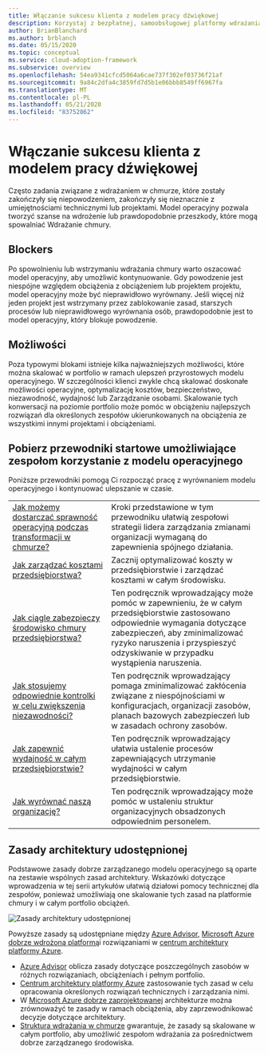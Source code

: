 ```yaml
---
title: Włączanie sukcesu klienta z modelem pracy dźwiękowej
description: Korzystaj z bezpłatnej, samoobsługowej platformy wdrażania chmury i innych narzędzi, które ułatwiają podejmowanie decyzji dotyczących wdrażania w chmurze.
author: BrianBlanchard
ms.author: brblanch
ms.date: 05/15/2020
ms.topic: conceptual
ms.service: cloud-adoption-framework
ms.subservice: overview
ms.openlocfilehash: 54ea9341cfcd5064a6cae737f302ef03736f21af
ms.sourcegitcommit: 9a84c2dfa4c3859fd7d5b1e06bbb8549ff6967fa
ms.translationtype: MT
ms.contentlocale: pl-PL
ms.lasthandoff: 05/21/2020
ms.locfileid: "83752862"
---
```

# <a name="enable-customer-success-with-a-sound-operating-model"></a>Włączanie sukcesu klienta z modelem pracy dźwiękowej

Często zadania związane z wdrażaniem w chmurze, które zostały zakończyły się niepowodzeniem, zakończyły się nieznacznie z umiejętnościami technicznymi lub projektami. Model operacyjny pozwala tworzyć szanse na wdrożenie lub prawdopodobnie przeszkody, które mogą spowalniać Wdrażanie chmury.

## <a name="blockers"></a>Blockers

Po spowolnieniu lub wstrzymaniu wdrażania chmury warto oszacować model operacyjny, aby umożliwić kontynuowanie. Gdy powodzenie jest niespójne względem obciążenia z obciążeniem lub projektem projektu, model operacyjny może być nieprawidłowo wyrównany. Jeśli więcej niż jeden projekt jest wstrzymany przez zablokowanie zasad, starszych procesów lub nieprawidłowego wyrównania osób, prawdopodobnie jest to model operacyjny, który blokuje powodzenie.

## <a name="opportunities"></a>Możliwości

Poza typowymi blokami istnieje kilka najważniejszych możliwości, które można skalować w portfolio w ramach ulepszeń przyrostowych modelu operacyjnego. W szczególności klienci zwykle chcą skalować doskonałe możliwości operacyjne, optymalizację kosztów, bezpieczeństwo, niezawodność, wydajność lub Zarządzanie osobami. Skalowanie tych konwersacji na poziomie portfolio może pomóc w obciążeniu najlepszych rozwiązań dla określonych zespołów ukierunkowanych na obciążenia ze wszystkimi innymi projektami i obciążeniami.

## <a name="get-start-guides-to-enable-teams-through-an-operating-model"></a>Pobierz przewodniki startowe umożliwiające zespołom korzystanie z modelu operacyjnego

Poniższe przewodniki pomogą Ci rozpocząć pracę z wyrównaniem modelu operacyjnego i kontynuować ulepszanie w czasie.

|                                                                                     |                                                                                                                                |
|-------------------------------------------------------------------------------------|--------------------------------------------------------------------------------------------------------------------------------|
| [Jak możemy dostarczać sprawność operacyjną podczas transformacji w chmurze?](./operational-excellence.md)                   | Kroki przedstawione w tym przewodniku ułatwią zespołowi strategii lidera zarządzania zmianami organizacji wymaganą do zapewnienia spójnego działania. |
| [Jak zarządzać kosztami przedsiębiorstwa?](./manage-costs.md)                                          | Zacznij optymalizować koszty w przedsiębiorstwie i zarządzać kosztami w całym środowisku.                                                                           |
| [Jak ciągle zabezpieczy środowisko chmury przedsiębiorstwa?](./security.md)             | Ten podręcznik wprowadzający może pomóc w zapewnieniu, że w całym przedsiębiorstwie zastosowano odpowiednie wymagania dotyczące zabezpieczeń, aby zminimalizować ryzyko naruszenia i przyspieszyć odzyskiwanie w przypadku wystąpienia naruszenia.                                       |
| [Jak stosujemy odpowiednie kontrolki w celu zwiększenia niezawodności?](./reliability.md)                   | Ten podręcznik wprowadzający pomaga zminimalizować zakłócenia związane z niespójnościami w konfiguracjach, organizacji zasobów, planach bazowych zabezpieczeń lub w zasadach ochrony zasobów. |
| [Jak zapewnić wydajność w całym przedsiębiorstwie?](./performance.md)                               | Ten podręcznik wprowadzający ułatwia ustalenie procesów zapewniających utrzymanie wydajności w całym przedsiębiorstwie.                               |
| [Jak wyrównać naszą organizację?](./org-alignment.md)                               | Ten podręcznik wprowadzający może pomóc w ustaleniu struktur organizacyjnych obsadzonych odpowiednim personelem.                               |

## <a name="shared-architecture-principles"></a>Zasady architektury udostępnionej

Podstawowe zasady dobrze zarządzanego modelu operacyjnego są oparte na zestawie wspólnych zasad architektury. Wskazówki dotyczące wprowadzenia w tej serii artykułów ułatwią działowi pomocy technicznej dla zespołów, ponieważ umożliwiają one skalowanie tych zasad na platformie chmury i w całym portfolio obciążeń.

![Zasady architektury udostępnionej](../_images/shared-principles.png)

Powyższe zasady są udostępniane między [Azure Advisor](https://docs.microsoft.com/azure/advisor/advisor-overview), [Microsoft Azure dobrze wdrożoną platformą](https://docs.microsoft.com/azure/architecture/framework)i rozwiązaniami w [centrum architektury platformy Azure](https://docs.microsoft.com/azure/architecture).

- [Azure Advisor](https://docs.microsoft.com/azure/advisor/advisor-overview) oblicza zasady dotyczące poszczególnych zasobów w różnych rozwiązaniach, obciążeniach i pełnym portfolio.
- [Centrum architektury platformy Azure](https://docs.microsoft.com/azure/architecture) zastosowanie tych zasad w celu opracowania określonych rozwiązań technicznych i zarządzania nimi.
- W [Microsoft Azure dobrze zaprojektowanej](https://docs.microsoft.com/azure/architecture/framework) architekturze można zrównoważyć te zasady w ramach obciążenia, aby zaprzewodnikować decyzje dotyczące architektury.
- [Struktura wdrażania w chmurze](../index.yml) gwarantuje, że zasady są skalowane w całym portfolio, aby umożliwić zespołom wdrażania za pośrednictwem dobrze zarządzanego środowiska.
